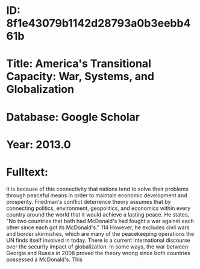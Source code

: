 # ID: 8f1e43079b1142d28793a0b3eebb461b
# Title: America's Transitional Capacity: War, Systems, and Globalization
# Database: Google Scholar
# Year: 2013.0
# Fulltext:
It is because of this connectivity that nations tend to solve their problems through peaceful means in order to maintain economic development and prosperity.
Friedman's conflict deterrence theory assumes that by connecting politics, environment, geopolitics, and economics within every country around the world that it would achieve a lasting peace.
He states, "No two countries that both had McDonald's had fought a war against each other since each got its McDonald's."
114 However, he excludes civil wars and border skirmishes, which are many of the peacekeeping operations the UN finds itself involved in today.
There is a current international discourse over the security impact of globalization.
In some ways, the war between Georgia and Russia in 2008 proved the theory wrong since both countries possessed a McDonald's.
This